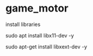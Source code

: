 # game_motor

install libraries

sudo apt install libx11-dev -y

sudo apt-get install libxext-dev -y



